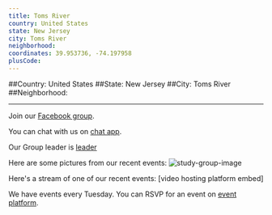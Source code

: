 ```yaml
---
title: Toms River
country: United States
state: New Jersey
city: Toms River
neighborhood: 
coordinates: 39.953736, -74.197958
plusCode:
---
```


##Country: United States
##State: New Jersey
##City: Toms River
##Neighborhood: 
*****
Join our [Facebook group](https://www.facebook.com/groups/free.code.camp.toms.river).

You can chat with us on [chat app]().

Our Group leader is [leader]()

Here are some pictures from our recent events:
![study-group-image]()

Here's a stream of one of our recent events:
[video hosting platform embed]

We have events every Tuesday. You can RSVP for an event on [event platform]().
